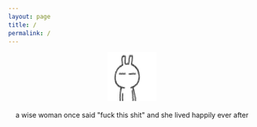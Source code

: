 ```yaml
---
layout: page
title: /
permalink: /
---
```


<script>var clicky_site_ids = clicky_site_ids || []; clicky_site_ids.push(101166186);</script>
<script async src="//static.getclicky.com/js"></script>
<a rel="me" href="https://todon.nl/@mel"></a>

<p align="center">
<img src="/assets/images/169oolf.gif" style="width:100px;height:100px;">
<br><br>
a wise woman once said "fuck this shit" and she lived happily ever after
</p>
<br><br>
